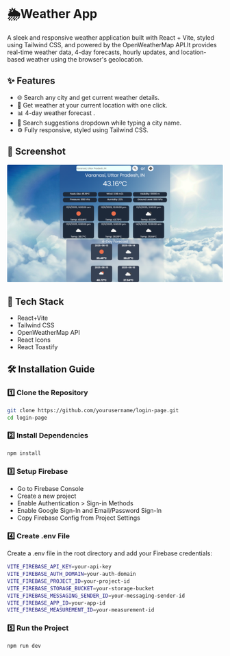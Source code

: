 # 🌦️Weather App
A sleek and responsive weather application built with React + Vite, styled using Tailwind CSS, and powered by the OpenWeatherMap API.It provides real-time weather data, 4-day forecasts, hourly updates, and location-based weather using the browser's geolocation.

## ✨ Features
- 🌐 Search any city and get current weather details.
- 📍 Get weather at your current location with one click.
- 📊 4-day weather forecast .
- 📜 Search suggestions dropdown while typing a city name.
- ⚙️ Fully responsive, styled using Tailwind CSS.

## 📸 Screenshot
![Screenshot Description](./src/assets/Screenshot%202025-06-13%20132943.png)

## 🚀 Tech Stack
- React+Vite
- Tailwind CSS
- OpenWeatherMap API
- React Icons
- React Toastify

## 🛠️ Installation Guide 
### 1️⃣ Clone the Repository  
```sh
git clone https://github.com/yourusername/login-page.git
cd login-page
```

### 2️⃣ Install Dependencies  
```sh
npm install
```

### 3️⃣ Setup Firebase
- Go to Firebase Console
- Create a new project
- Enable Authentication > Sign-in Methods
- Enable Google Sign-In and Email/Password Sign-In
- Copy Firebase Config from Project Settings


### 4️⃣ Create .env File
Create a .env file in the root directory and add your Firebase credentials:
```sh
VITE_FIREBASE_API_KEY=your-api-key
VITE_FIREBASE_AUTH_DOMAIN=your-auth-domain
VITE_FIREBASE_PROJECT_ID=your-project-id
VITE_FIREBASE_STORAGE_BUCKET=your-storage-bucket
VITE_FIREBASE_MESSAGING_SENDER_ID=your-messaging-sender-id
VITE_FIREBASE_APP_ID=your-app-id
VITE_FIREBASE_MEASUREMENT_ID=your-measurement-id

```
### 5️⃣ Run the Project
```sh
npm run dev
```

  
